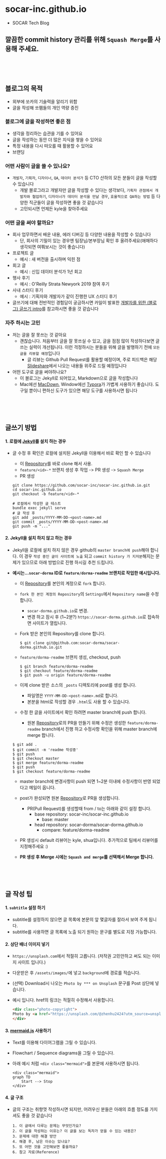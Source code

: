# socar-inc.github.io
- SOCAR Tech Blog

## **깔끔한 commit history 관리를 위해 `Squash Merge`를 사용해 주세요.**

<br><br><br>


## 블로그의 목적
- 외부에 쏘카의 기술력을 알리기 위함
- 글을 작성해 쏘팸들의 개인 역량 증진


### 블로그에 글을 작성하면 좋은 점
- 생각을 정리하는 습관을 기를 수 있어요
- 글을 작성하는 동안 더 많은 지식을 쌓을 수 있어요
- 특정 내용을 다시 떠오를 때 활용할 수 있어요
- 브랜딩


### 어떤 사람이 글을 쓸 수 있나요?
- `개발자`, `기획자`, `디자이너`, `QA`, `데이터 분석가` 등 CTO 산하의 모든 분들이 글을 작성할 수 있습니다
	- 개발 블로그라고 개발자만 글을 작성할 수 있다는 생각보다, `기획자 관점에서 개발자와 협업하기`, `디자이너가 데이터 분석을 만날 경우`, `효율적으로 QA하는 방법` 등 다양한 직군들이 글을 작성하면 좋을 것 같습니다
	- 고민되시면 언제든 kyle을 찾아주세요

### 어떤 글을 써야 할까요?
- 회사 업무하면서 배운 내용, 에러 디버깅 등 다양한 내용을 작성할 수 있습니다
	- 단, 회사의 기밀이 있는 경우엔 팀장님/본부장님 확인 후 올려주세요(애매하다 생각되면 여쭤보시는 것이 좋습니다)
- 프로젝트 글
	- 예시 : 새 버전을 출시하며 익힌 점
- 회고 글
	- 예시 : 신입 데이터 분석가 1년 회고
- 행사 후기
	- 예시 : O'Reilly Strata Newyork 2019 참여 후기
- 사내 스터디 후기
	- 예시 : 기획자와 개발자가 같이 진행한 UX 스터디 후기
- 글쓰기에 대해 전반적인 경험담이 궁금하시면 카일이 발표한 [개발자를 위한 (블로그) 글쓰기 intro](https://www.slideshare.net/zzsza/intro-102870757)를 참고하시면 좋을 것 같습니다


### 자주 하시는 고민 
- 저는 글을 잘 못쓰는 것 같아요
	- 괜찮습니다. 처음부터 글을 잘 못쓰실 수 있고, 글을 점점 많이 작성하다보면 글쓰는 실력이 개선됩니다. 이런 걱정하시는 분들을 위해 글을 발행하기 전에 `모든 글을 리뷰할 예정`입니다
		- 글 리뷰는 Github Pull Request를 활용할 예정이며, 주로 피드백은 해당 [Slideshare](https://www.slideshare.net/zzsza/ss-137831892#39)에서 나오는 내용들 위주로 드릴 예정입니다
- 어떤 도구로 글을 써야하나요?
	- 이 블로그는 Jekyll로 되어있고, Markdown으로 글을 작성합니다
	- Mac에선 [MacDown](https://macdown.uranusjr.com/), Window에선 [Typora](https://typora.io/)가 가볍게 사용하기 좋습니다. 도구일 뿐이니 편하신 도구가 있으면 해당 도구를 사용하시면 됩니다


<br><br><br>

## 글쓰기 방법
#### 1. 로컬에 [Jekyll](https://jekyllrb.com/docs/)를 설치 하는 경우
- 글 수정 후 확인은 로컬에 설치된 Jekyll을 이용해서 바로 확인 할 수 있습니다
	- 이 [Repository](https://github.com/socar-inc/socar-inc.github.io)를 바로 clone 해서 사용.
	- `feature/<id>-*` 브랜치 생성 후 작업 -> PR 생성 -> `Squash Merge`
	- PR 생성

	```
	git clone https://github.com/socar-inc/socar-inc.github.io.git
	cd socar-inc.github.io
	git checkout -b feature/<id>-*
	
	# 로컬에서 작성한 글 테스트
	bundle exec jekyll serve
	# 글 작성 후
	git add _posts/YYYY-MM-DD-<post-name>.md
	git commit _posts/YYYY-MM-DD-<post-name>.md
	git push -m "..."
	```

#### 2. Jekyll을 설치 하지 않고 하는 경우
- Jekyll을 로컬에 설치 하지 않은 경우 github의 `master branch에 push`해야 합니다. 이 경우 `작성 중인 글이 사이트에 노출` 되고 `commit history 가 지저분`해지는 문제가 있으므로 아래 방법으로 진행 하시길 추천 드립니다.

- **예시는...`socar-dorma` ID로 `feature/dorma-readme` 브랜치로 작업한 예시입니다.**
  - 이 [Repository](https://github.com/socar-inc/socar-inc.github.io)를 본인의 계정으로 `fork` 합니다.
  - `fork 한 본인 계정의 Repository`의 `Settings`에서 `Repository name`을 수정합니다.
    - `socar-dorma.github.io`로 변경.
    - 변경 하고 잠시 후 (1~2분?) `https://socar-dorma.github.io`로 접속하면 사이트가 열립니다.
  - Fork 받은 본인의 Repository를 clone 합니다.

    ```
    $ git clone git@github.com:socar-dorma/socar-dorma.github.io.git
    ```
  
  - `feature/dorma-readme` 브랜치 생성, checkout, push

    ```
    $ git branch feature/dorma-readme
    $ git checkout feature/dorma-readme
    $ git push -u origin feature/dorma-readme
    ```

  - 이제 clone 받은 소스의 `_posts` 디렉토리에 post를 생성 합니다.
    - 파일명은 `YYYY-MM-DD-<post-name>.md`로 합니다.
    - 본분을 html로 작성할 경우 `.html`도 사용 할 수 있습니다.

  - 수정 한 글을 사이트에서 확인 하려면 master branch에 push 합니다.
    - 원본 [Repository](https://github.com/socar-inc/socar-inc.github.io)로의 PR을 만들기 위해 수정은 생성한 `feature/dorma-readme` branch에서 진행 하고 수정사항 확인을 위해 master branch에 merge 합니다. 

  ```
  $ git add .
  $ git commit -m 'readme 작성중'
  $ git push
  $ git checkout master
  $ git merge feature/dorma-readme
  $ git push
  $ git checkout feature/dorma-readme
  ```

  - master branch에 변경사항이 push 되면 1~2분 이내에 수정사항이 반영 되었다고 메일이 옵니다.
  - post가 완성되면 원본 [Repository](https://github.com/socar-inc/socar-inc.github.io)로 PR을 생성합니다.
    - PR(Pull Request)를 생성할때 from / to는 아래와 같이 설정 합니다.
        - base repository: socar-inc/socar-inc.github.io
            - base: master
        - head repository: socar-dorma/socar-dorma.github.io
            - compare: feature/dorma-readme

  - PR 생성시 default 리뷰어는 kyle, shua입니다. 추가적으로 팀에서 리뷰어를 지정해주세요 :)
  - **PR 생성 후 Merge 시에는 `Squash and merge`를 선택해서 Merge 합니다.**


<br><br><br>

## 글 작성 팁
#### 1. `subtitle` 설정 하기
- subtitle를 설정하지 않으면 글 목록에 본문의 앞 몇글자를 잘라서 보여 주게 됩니다.
- subtitle를 사용하면 글 목록에 노출 되기 원하는 문구를 별도로 지정 가능합니다.

#### 2. 상단 배너 이미지 넣기
- `https://unsplash.com`에서 적절히 고릅니다. (저작권 고민안하고 써도 되는 이미지 사이트 입니다.)
- 다운받은 후 `/assets/images/`에 넣고 `background`에 경로를 적습니다.
- (선택) Download시 나오는 `Photo by *** on Unsplash` 문구를 Post 상단에 넣습니다.
- 예시 입니다. href의 링크는 적절히 수정해서 사용합니다.
    
    ```html
    <div class="photo-copyright">
    Photo by <a href="https://unsplash.com/@zhenhu2424?utm_source=unsplash&utm_medium=referral&utm_content=creditCopyText">Zhen Hu</a> on <a href="https://unsplash.com/search/photos/lock?utm_source=unsplash&utm_medium=referral&utm_content=creditCopyText">Unsplash</a>
    </div>
    ```

#### 3. [mermaid.js](https://mermaidjs.github.io/#/) 사용하기
- Text를 이용해 다이어그램을 그릴 수 있습니다. 
- Flowchart / Sequence diagrams을 그릴 수 있습니다.
- 아래 예시 처럼 `<div class="mermaid">`를 본문에 사용하시면 됩니다.

    ```
    <div class="mermaid">
    graph TD
        Start --> Stop
    </div>
    ```

#### 4. 글 구조
- 글의 구조는 취향껏 작성하시면 되지만, 어려우신 분들은 아래의 흐름 정도를 가지셔도 좋을 것 같습니다
		
	```
	1. 이 글에서 다루는 문제는 무엇인가요? 
	2. 이 글을 작성하는 이유는? 이 글을 보는 독자가 얻을 수 있는 내용은?
	3. 문제에 대한 해결 방안
	4. 해결 후, 남은 이슈는 있나요?
	5. 또 어떤 것을 고민해보면 좋을까요?
	6. 참고 자료(Reference)
	```